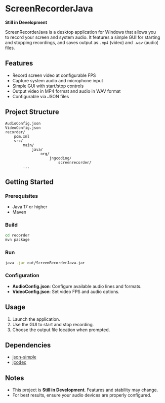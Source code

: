 # ScreenRecorderJava

**Still in Development**

ScreenRecorderJava is a desktop application for Windows that allows you to record your screen and system audio. It features a simple GUI for starting and stopping recordings, and saves output as `.mp4` (video) and `.wav` (audio) files.

## Features

- Record screen video at configurable FPS
- Capture system audio and microphone input
- Simple GUI with start/stop controls
- Output video in MP4 format and audio in WAV format
- Configurable via JSON files

## Project Structure

```
AudioConfig.json
VideoConfig.json
recorder/
    pom.xml
    src/
        main/
            java/
                org/
                    jngcoding/
                        screenrecorder/
        ...
```

## Getting Started

### Prerequisites

- Java 17 or higher
- Maven

### Build

```sh
cd recorder
mvn package
```

### Run

```sh
java -jar out/ScreenRecorderJava.jar
```

### Configuration

- **AudioConfig.json**: Configure available audio lines and formats.
- **VideoConfig.json**: Set video FPS and audio options.

## Usage

1. Launch the application.
2. Use the GUI to start and stop recording.
3. Choose the output file location when prompted.

## Dependencies

- [json-simple](https://github.com/cliftonlabs/json-simple)
- [jcodec](https://github.com/jcodec/jcodec)

## Notes

- This project is **Still in Development**. Features and stability may change.
- For best results, ensure your audio devices are properly configured.
